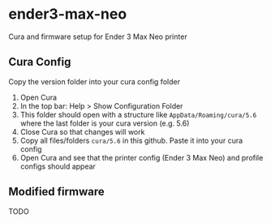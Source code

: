 # ender3-max-neo
Cura and firmware setup for Ender 3 Max Neo printer

## Cura Config
Copy the version folder into your cura config folder
1. Open Cura
2. In the top bar: Help > Show Configuration Folder
3. This folder should open with a structure like `AppData/Roaming/cura/5.6` where the last folder is your cura version (e.g. 5.6)
4. Close Cura so that changes will work
5. Copy all files/folders `cura/5.6` in this github. Paste it into your cura config
5. Open Cura and see that the printer config (Ender 3 Max Neo) and profile configs should appear

## Modified firmware
TODO